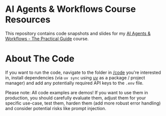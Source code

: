 # AI Agents & Workflows Course Resources

This repository contains code snapshots and slides for my [AI Agents & Workflows - The Practical Guide](https://acad.link/ai-agents) course.

# About The Code

If you want to run the code, navigate to the folder in [/code](/code/) you're interested in, install dependencies (via `uv sync` using [uv](https://docs.astral.sh/uv/getting-started/installation/) as a package / project manager) and add any potentially required API keys to the `.env` file.

Please note: All code examples are demos! If you want to use them in production, you should carefully evaluate them, adjust them for your specific use-case, test them, harden them (add more robust error handling) and consider potential risks like prompt injection.
